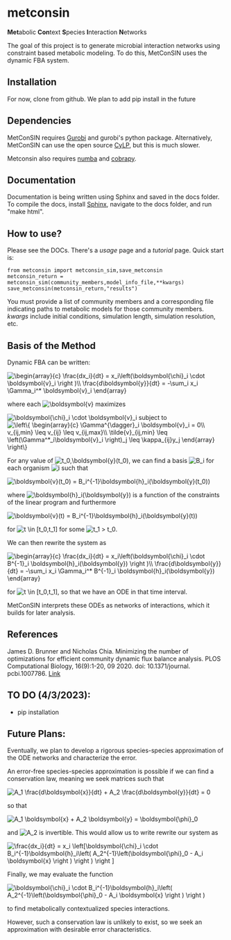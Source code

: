 # metconsin
**Met**abolic **Con**text **S**pecies **I**nteraction **N**etworks

The goal of this project is to generate microbial interaction networks using constraint based metabolic modeling. To do this, MetConSIN uses the dynamic FBA system. 

## Installation
For now, clone from github. We plan to add pip install in the future

## Dependencies
MetConSIN requires [Gurobi](https://www.gurobi.com/documentation/9.5/) and gurobi's python package. Alternatively, MetConSIN can use the open source [CyLP](http://mpy.github.io/CyLPdoc/index.html), but this is much slower.

Metconsin also requires [numba](https://numba.pydata.org/) and [cobrapy](https://opencobra.github.io/cobrapy/).

## Documentation
Documentation is being written using Sphinx and saved in the docs folder. To compile the docs, install [Sphinx](https://www.sphinx-doc.org/en/master/index.html), navigate to the docs folder, and run "make html".

## How to use? 

Please see the DOCs. There's a *usage* page and a *tutorial* page. Quick start is:

	from metconsin import metconsin_sim,save_metconsin
	metconsin_return = metconsin_sim(community_members,model_info_file,**kwargs)
	save_metconsin(metconsin_return,"results")
	
You must provide a list of community members and a corresponding file indicating paths to metabolic models for those community members. *kwargs* include initial conditions, simulation length, simulation resolution, etc.

## Basis of the Method
Dynamic FBA can be written:

<img src="https://latex.codecogs.com/gif.latex?\begin{array}{c}&space;\frac{dx_i}{dt}&space;=&space;x_i\left(\boldsymbol{\chi}_i&space;\cdot&space;\boldsymbol{v}_i&space;\right&space;)\\&space;\frac{d\boldsymbol{y}}{dt}&space;=&space;-\sum_i&space;x_i&space;\Gamma_i^*&space;\boldsymbol{v}_i&space;\end{array}" title="\begin{array}{c} \frac{dx_i}{dt} = x_i\left(\boldsymbol{\chi}_i \cdot \boldsymbol{v}_i \right )\\ \frac{d\boldsymbol{y}}{dt} = -\sum_i x_i \Gamma_i^* \boldsymbol{v}_i \end{array}" />

where each <img src="https://latex.codecogs.com/gif.latex?\boldsymbol{v}" title="\boldsymbol{v}" /> maximizes

<img src="https://latex.codecogs.com/gif.latex?\boldsymbol{\chi}_i&space;\cdot&space;\boldsymbol{v}_i" title="\boldsymbol{\chi}_i \cdot \boldsymbol{v}_i" />
subject to 
<img src="https://latex.codecogs.com/gif.latex?\left\{&space;\begin{array}{c}&space;\Gamma^{\dagger}_i&space;\boldsymbol{v}_i&space;=&space;0\\&space;v_{ij,min}&space;\leq&space;v_{ij}&space;\leq&space;v_{ij,max}\\&space;\tilde{v}_{ij,min}&space;\leq&space;\left(\Gamma^*_i\boldsymbol{v}_i&space;\right)_j&space;\leq&space;\kappa_{ij}y_j&space;\end{array}&space;\right\}" title="\left\{ \begin{array}{c} \Gamma^{\dagger}_i \boldsymbol{v}_i = 0\\ v_{ij,min} \leq v_{ij} \leq v_{ij,max}\\ \tilde{v}_{ij,min} \leq \left(\Gamma^*_i\boldsymbol{v}_i \right)_j \leq \kappa_{ij}y_j \end{array} \right\}" />

For any value of <img src="https://latex.codecogs.com/gif.latex?t_0,\boldsymbol{y}(t_0)" title="t_0,\boldsymbol{y}(t_0)" />, we can find a basis <img src="https://latex.codecogs.com/gif.latex?B_i" title="B_i" /> for each organism <img src="https://latex.codecogs.com/gif.latex?i" title="i" /> such that 

<img src="https://latex.codecogs.com/gif.latex?\boldsymbol{v}(t_0)&space;=&space;B_i^{-1}\boldsymbol{h}_i(\boldsymbol{y}(t_0))" title="\boldsymbol{v}(t_0) = B_i^{-1}\boldsymbol{h}_i(\boldsymbol{y}(t_0))" />

where <img src="https://latex.codecogs.com/gif.latex?\boldsymbol{h}_i(\boldsymbol{y})" title="\boldsymbol{h}_i(\boldsymbol{y})" /> is a function of the constraints of the linear program and furthermore  

<img src="https://latex.codecogs.com/gif.latex?\boldsymbol{v}(t)&space;=&space;B_i^{-1}\boldsymbol{h}_i(\boldsymbol{y}(t))" title="\boldsymbol{v}(t) = B_i^{-1}\boldsymbol{h}_i(\boldsymbol{y}(t))" />

for <img src="https://latex.codecogs.com/gif.latex?t&space;\in&space;[t_0,t_1]" title="t \in [t_0,t_1]" /> for some <img src="https://latex.codecogs.com/gif.latex?t_1&space;>&space;t_0" title="t_1 > t_0" />.

We can then rewrite the system as 

<img src="https://latex.codecogs.com/gif.latex?\begin{array}{c}&space;\frac{dx_i}{dt}&space;=&space;x_i\left(\boldsymbol{\chi}_i&space;\cdot&space;B^{-1}_i&space;\boldsymbol{h}_i(\boldsymbol{y})&space;\right&space;)\\&space;\frac{d\boldsymbol{y}}{dt}&space;=&space;-\sum_i&space;x_i&space;\Gamma_i^*&space;B^{-1}_i&space;\boldsymbol{h}_i(\boldsymbol{y})&space;\end{array}" title="\begin{array}{c} \frac{dx_i}{dt} = x_i\left(\boldsymbol{\chi}_i \cdot B^{-1}_i \boldsymbol{h}_i(\boldsymbol{y}) \right )\\ \frac{d\boldsymbol{y}}{dt} = -\sum_i x_i \Gamma_i^* B^{-1}_i \boldsymbol{h}_i(\boldsymbol{y}) \end{array}" />

for <img src="https://latex.codecogs.com/gif.latex?t&space;\in&space;[t_0,t_1]" title="t \in [t_0,t_1]" />, so that we have an ODE in that time interval.

MetConSIN interprets these ODEs as networks of interactions, which it builds for later analysis.

## References
James D. Brunner and Nicholas Chia. Minimizing the number of optimizations for efficient community dynamic flux balance analysis. PLOS Computational Biology, 16(9):1-20, 09 2020. doi: 10.1371/journal.  pcbi.1007786. [Link](https://journals.plos.org/ploscompbiol/article?id=10.1371/journal.pcbi.1007786)

## TO DO (4/3/2023):

* pip installation

## Future Plans:

Eventually, we plan to develop a rigorous species-species approximation of the ODE networks and characterize the error. 

An error-free species-species approximation is possible if we can find a conservation law, meaning we seek matrices such that 

<img src="https://latex.codecogs.com/gif.latex?A_1&space;\frac{d\boldsymbol{x}}{dt}&space;&plus;&space;A_2&space;\frac{d\boldsymbol{y}}{dt}&space;=&space;0" title="A_1 \frac{d\boldsymbol{x}}{dt} + A_2 \frac{d\boldsymbol{y}}{dt} = 0" />

so that 

<img src="https://latex.codecogs.com/gif.latex?A_1&space;\boldsymbol{x}&space;&plus;&space;A_2&space;\boldsymbol{y}&space;=&space;\boldsymbol{\phi}_0" title="A_1 \boldsymbol{x} + A_2 \boldsymbol{y} = \boldsymbol{\phi}_0" />

and <img src="https://latex.codecogs.com/gif.latex?A_2" title="A_2" /> is invertible. This would allow us to write rewrite our system as 

<img src="https://latex.codecogs.com/gif.latex?\frac{dx_i}{dt}&space;=&space;x_i&space;\left[\boldsymbol{\chi}_i&space;\cdot&space;B_i^{-1}\boldsymbol{h}_i\left(&space;A_2^{-1}\left(\boldsymbol{\phi}_0&space;-&space;A_i&space;\boldsymbol{x}&space;\right&space;)&space;\right&space;)&space;\right&space;]" title="\frac{dx_i}{dt} = x_i \left[\boldsymbol{\chi}_i \cdot B_i^{-1}\boldsymbol{h}_i\left( A_2^{-1}\left(\boldsymbol{\phi}_0 - A_i \boldsymbol{x} \right ) \right ) \right ]" />

Finally, we may evaluate the function 

<img src="https://latex.codecogs.com/gif.latex?\boldsymbol{\chi}_i&space;\cdot&space;B_i^{-1}\boldsymbol{h}_i\left(&space;A_2^{-1}\left(\boldsymbol{\phi}_0&space;-&space;A_i&space;\boldsymbol{x}&space;\right&space;)&space;\right&space;)" title="\boldsymbol{\chi}_i \cdot B_i^{-1}\boldsymbol{h}_i\left( A_2^{-1}\left(\boldsymbol{\phi}_0 - A_i \boldsymbol{x} \right ) \right )" />

to find metabolically contextualized species interactions. 

However, such a conservation law is unlikely to exist, so we seek an approximation with desirable error characteristics.
